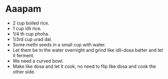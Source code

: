 # Aaapam

- 2 cup  boiled rice.
- 1 cup idli rice.
- 1/4 th cup phoha.
- 1/3rd cup urad dal.
- Some methi seeds in a small cup with water.
- Let them be in the water overnight and grind like idli-dosa batter and let it ferment.
- We need a curved bowl.
- Make like dosa and let it cook, no need to flip like dosa and cook the other side.
